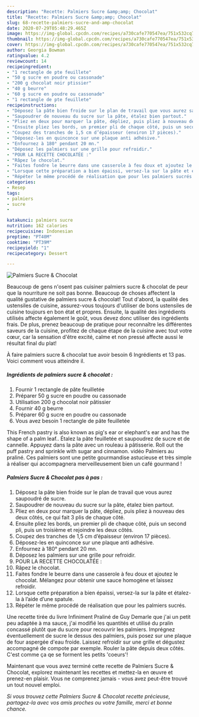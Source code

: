 ```yaml
---
description: "Recette: Palmiers Sucre &amp;amp; Chocolat"
title: "Recette: Palmiers Sucre &amp;amp; Chocolat"
slug: 68-recette-palmiers-sucre-and-amp-chocolat
date: 2020-07-29T05:48:29.465Z
image: https://img-global.cpcdn.com/recipes/a730cafe770547ea/751x532cq70/palmiers-sucre-chocolat-photo-principale-de-la-recette.jpg
thumbnail: https://img-global.cpcdn.com/recipes/a730cafe770547ea/751x532cq70/palmiers-sucre-chocolat-photo-principale-de-la-recette.jpg
cover: https://img-global.cpcdn.com/recipes/a730cafe770547ea/751x532cq70/palmiers-sucre-chocolat-photo-principale-de-la-recette.jpg
author: Georgia Bowman
ratingvalue: 4.2
reviewcount: 14
recipeingredient:
- "1 rectangle de pte feuillete"
- "50 g sucre en poudre ou cassonade"
- "200 g chocolat noir ptissier"
- "40 g beurre"
- "60 g sucre en poudre ou cassonade"
- "1 rectangle de pte feuillete"
recipeinstructions:
- "Déposez la pâte bien froide sur le plan de travail que vous aurez saupoudré de sucre."
- "Saupoudrer de nouveau du sucre sur la pâte, étalez bien partout."
- "Pliez en deux pour marquer la pâte, dépliez, puis pliez à nouveau des deux côtés, ce qui fait 3 plis de chaque côté."
- "Ensuite pliez les bords, un premier pli de chaque côté, puis un second pli, puis un troisième et rejoindre les deux côtés."
- "Coupez des tranches de 1,5 cm d’épaisseur (environ 17 pièces)."
- "Déposez-les en quinconce sur une plaque anti adhésive."
- "Enfournez à 180° pendant 20 mn."
- "Déposez les palmiers sur une grille pour refroidir."
- "POUR LA RECETTE CHOCOLATÉE :"
- "Râpez le chocolat."
- "Faites fondre le beurre dans une casserole à feu doux et ajoutez le chocolat. Mélangez pour obtenir une sauce homogène et laissez refroidir."
- "Lorsque cette préparation a bien épaissi, versez-la sur la pâte et étalez-la à l’aide d’une spatule."
- "Répéter le même procédé de réalisation que pour les palmiers sucrés."
categories:
- Resep
tags:
- palmiers
- sucre
- 

katakunci: palmiers sucre  
nutrition: 162 calories
recipecuisine: Indonesian
preptime: "PT40M"
cooktime: "PT39M"
recipeyield: "1"
recipecategory: Dessert

---
```



![Palmiers Sucre &amp; Chocolat](https://img-global.cpcdn.com/recipes/a730cafe770547ea/751x532cq70/palmiers-sucre-chocolat-photo-principale-de-la-recette.jpg)

Beaucoup de gens n'osent pas cuisiner palmiers sucre &amp; chocolat de peur que la nourriture ne soit pas bonne. Beaucoup de choses affectent la qualité gustative de palmiers sucre &amp; chocolat! Tout d'abord, la qualité des ustensiles de cuisine, assurez-vous toujours d'utiliser de bons ustensiles de cuisine toujours en bon état et propres. Ensuite, la qualité des ingrédients utilisés affecte également le goût, vous devez donc utiliser des ingrédients frais. De plus, prenez beaucoup de pratique pour reconnaître les différentes saveurs de la cuisine, profitez de chaque étape de la cuisine avec tout votre cœur, car la sensation d'être excité, calme et non pressé affecte aussi le résultat final du plat!

<!--inarticleads1-->

À faire palmiers sucre &amp; chocolat tue avoir besoin 6 Ingrédients et 13 pas. Voici comment vous atteindre il.

##### Ingrédients de palmiers sucre &amp; chocolat :

1. Fournir 1 rectangle de pâte feuilletée
1. Préparer 50 g sucre en poudre ou cassonade
1. Utilisation 200 g chocolat noir pâtissier
1. Fournir 40 g beurre
1. Préparer 60 g sucre en poudre ou cassonade
1. Vous avez besoin 1 rectangle de pâte feuilletée


This French pastry is also known as pig&#39;s ear or elephant&#39;s ear and has the shape of a palm leaf.. Étalez la pâte feuilletée et saupoudrez de sucre et de cannelle. Appuyez dans la pâte avec un rouleau à pâtisserie. Roll out the puff pastry and sprinkle with sugar and cinnamon. vidéo Palmiers au praliné. Ces palmiers sont une petite gourmandise astucieuse et très simple à réaliser qui accompagnera merveilleusement bien un café gourmand ! 

<!--inarticleads2-->

##### Palmiers Sucre &amp; Chocolat pas à pas :

1. Déposez la pâte bien froide sur le plan de travail que vous aurez saupoudré de sucre.
1. Saupoudrer de nouveau du sucre sur la pâte, étalez bien partout.
1. Pliez en deux pour marquer la pâte, dépliez, puis pliez à nouveau des deux côtés, ce qui fait 3 plis de chaque côté.
1. Ensuite pliez les bords, un premier pli de chaque côté, puis un second pli, puis un troisième et rejoindre les deux côtés.
1. Coupez des tranches de 1,5 cm d’épaisseur (environ 17 pièces).
1. Déposez-les en quinconce sur une plaque anti adhésive.
1. Enfournez à 180° pendant 20 mn.
1. Déposez les palmiers sur une grille pour refroidir.
1. POUR LA RECETTE CHOCOLATÉE :
1. Râpez le chocolat.
1. Faites fondre le beurre dans une casserole à feu doux et ajoutez le chocolat. Mélangez pour obtenir une sauce homogène et laissez refroidir.
1. Lorsque cette préparation a bien épaissi, versez-la sur la pâte et étalez-la à l’aide d’une spatule.
1. Répéter le même procédé de réalisation que pour les palmiers sucrés.


Une recette tirée du livre Infiniment Praliné de Guy Demarle que j&#39;ai un petit peu adaptée à ma sauce, j&#39;ai modifié les quantités et utilisé du pralin concassé plutôt que du sucre pour recouvrir les palmiers. Imprégnez éventuellement de sucre le dessus des palmiers, puis posez sur une plaque de four aspergée d&#39;eau froide. Laissez refroidir sur une grille et dégustez accompagné de compote par exemple. Rouler la pâte depuis deux côtés. C&#39;est comme ça qe se forment les petits &#39;coeurs&#39;! 

<!--inarticleads1-->

<p>
Maintenant que vous avez terminé cette recette de Palmiers Sucre &amp; Chocolat, explorez maintenant les recettes et mettez-la en œuvre et prenez-en plaisir. Vous ne comprenez jamais - vous avez peut-être trouvé un tout nouvel emploi.
</p>

<p>
<i>Si vous trouvez cette Palmiers Sucre &amp; Chocolat recette précieuse, partagez-la avec vos amis proches ou votre famille, merci et bonne chance.</i>
</p>
